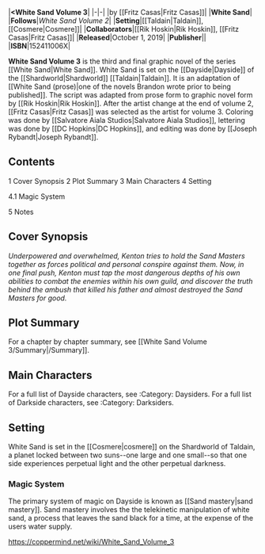 |**<White Sand Volume 3**|
|-|-|
|by [[Fritz Casas\|Fritz Casas]]|
|**White Sand**|
|**Follows**|*White Sand Volume 2*|
|**Setting**|[[Taldain\|Taldain]], [[Cosmere\|Cosmere]]|
|**Collaborators**|[[Rik Hoskin\|Rik Hoskin]], [[Fritz Casas\|Fritz Casas]]|
|**Released**|October 1, 2019|
|**Publisher**||
|**ISBN**|152411006X|

**White Sand Volume 3** is the third and final graphic novel of the series [[White Sand\|White Sand]]. White Sand is set on the [[Dayside\|Dayside]] of the [[Shardworld\|Shardworld]] [[Taldain\|Taldain]]. It is an adaptation of [[White Sand (prose)\|one of the novels Brandon wrote prior to being published]]. The script was adapted from prose form to graphic novel form by [[Rik Hoskin\|Rik Hoskin]]. After the artist change at the end of volume 2, [[Fritz Casas\|Fritz Casas]] was selected as the artist for volume 3. Coloring was done by [[Salvatore Aiala Studios\|Salvatore Aiala Studios]], lettering was done by [[DC Hopkins\|DC Hopkins]], and editing was done by [[Joseph Rybandt\|Joseph Rybandt]].

## Contents

1 Cover Synopsis
2 Plot Summary
3 Main Characters
4 Setting

4.1 Magic System


5 Notes


## Cover Synopsis
*Underpowered and overwhelmed, Kenton tries to hold the Sand Masters together as forces political and personal conspire against them. Now, in one final push, Kenton must tap the most dangerous depths of his own abilities to combat the enemies within his own guild, and discover the truth behind the ambush that killed his father and almost destroyed the Sand Masters for good.*

## Plot Summary
For a chapter by chapter summary, see [[White Sand Volume 3/Summary\|/Summary]].
## Main Characters
For a full list of Dayside characters, see :Category: Daysiders.
For a full list of Darkside characters, see :Category: Darksiders.

## Setting
White Sand is set in the [[Cosmere\|cosmere]] on the Shardworld of Taldain, a planet locked between two suns--one large and one small--so that one side experiences perpetual light and the other perpetual darkness.

### Magic System
The primary system of magic on Dayside is known as [[Sand mastery\|sand mastery]]. Sand mastery involves the the telekinetic manipulation of white sand, a process that leaves the sand black for a time, at the expense of the users water supply.



https://coppermind.net/wiki/White_Sand_Volume_3